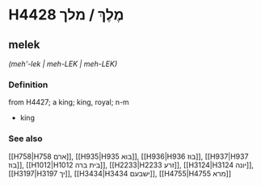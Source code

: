 # H4428 מֶלֶךְ / מלך

## melek

_(meh'-lek | meh-LEK | meh-LEK)_

### Definition

from H4427; a king; king, royal; n-m

- king

### See also

[[H758|H758 ארם]], [[H935|H935 בוא]], [[H936|H936 בוז]], [[H937|H937 בוז]], [[H1012|H1012 בית ברה]], [[H2233|H2233 זרע]], [[H3124|H3124 יונה]], [[H3197|H3197 יך]], [[H3434|H3434 ישבעם]], [[H4755|H4755 מרא]]
